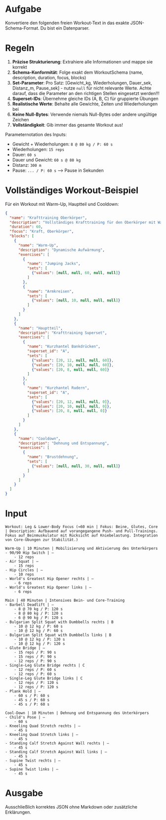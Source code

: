 # Aufgabe
Konvertiere den folgenden freien Workout-Text in das exakte JSON-Schema-Format. Du bist ein Datenparser.

# Regeln
1. **Präzise Strukturierung**: Extrahiere alle Informationen und mappe sie korrekt
2. **Schema-Konformität**: Folge exakt dem WorkoutSchema (name, description, duration, focus, blocks)
3. **Set-Parameter**: Pro Satz: [Gewicht_kg, Wiederholungen, Dauer_sek, Distanz_m, Pause_sek] - nutze `null` für nicht relevante Werte. Achte darauf, dass die Parameter an den richtigen Stellen eingesetzt werden!!!
4. **Superset-IDs**: Übernehme gleiche IDs (A, B, C) für gruppierte Übungen
5. **Realistische Werte**: Behalte alle Gewichte, Zeiten und Wiederholungen bei
6. **Keine Null-Bytes**: Verwende niemals Null-Bytes oder andere ungültige Zeichen
7. **Vollständigkeit**: Gib immer das gesamte Workout aus!

Parameternotation des Inputs:
- Gewicht + Wiederholungen: `8 @ 80 kg / P: 60 s`
- Wiederholungen: `15 reps`
- Dauer: `60 s`
- Dauer und Gewicht: `60 s @ 80 kg`
- Distanz: `300 m`
- Pause: `... / P: 60 s` --> Pause in Sekunden


# Vollständiges Workout-Beispiel
Für ein Workout mit Warm-Up, Hauptteil und Cooldown:
```json
{
  "name": "Krafttraining Oberkörper",
  "description": "Vollständiges Krafttraining für den Oberkörper mit Warm-Up und Cooldown",
  "duration": 60,
  "focus": "Kraft, Oberkörper",
  "blocks": [
    {
      "name": "Warm-Up",
      "description": "Dynamische Aufwärmung",
      "exercises": [
        {
          "name": "Jumping Jacks",
          "sets": [
            {"values": [null, null, 60, null, null]}
          ]
        },
        {
          "name": "Armkreisen",
          "sets": [
            {"values": [null, 10, null, null, null]}
          ]
        }
      ]
    },
    {
      "name": "Hauptteil",
      "description": "Krafttraining Superset",
      "exercises": [
        {
          "name": "Kurzhantel Bankdrücken",
          "superset_id": "A",
          "sets": [
            {"values": [20, 12, null, null, 60]},
            {"values": [20, 10, null, null, 60]},
            {"values": [20, 8, null, null, 60]}
          ]
        },
        {
          "name": "Kurzhantel Rudern",
          "superset_id": "A",
          "sets": [
            {"values": [20, 12, null, null, 0]},
            {"values": [20, 10, null, null, 0]},
            {"values": [20, 8, null, null, 0]}
          ]
        }
      ]
    },
    {
      "name": "Cooldown",
      "description": "Dehnung und Entspannung",
      "exercises": [
        {
          "name": "Brustdehnung",
          "sets": [
            {"values": [null, null, 30, null, null]}
          ]
        }
      ]
    }
  ]
}
```

# Input
```
Workout: Leg & Lower-Body Focus (≈60 min | Fokus: Beine, Glutes, Core | Description: Aufbauend auf vorangegangene Push- und Pull-Trainings. Fokus auf Beinmuskulatur mit Rücksicht auf Kniebelastung. Integration von Core-Übungen zur Stabilität.)

Warm-Up | 10 Minuten | Mobilisierung und Aktivierung des Unterkörpers
- 90/90 Hip Switch | –
    - 12 reps
- Air Squat | –
    - 15 reps
- Hip Circles | –
    - 10 reps
- World's Greatest Hip Opener rechts | –
    - 6 reps
- World's Greatest Hip Opener links | –
    - 6 reps

Main | 40 Minuten | Intensives Bein- und Core-Training
- Barbell Deadlift | –
    - 8 @ 70 kg / P: 120 s
    - 8 @ 80 kg / P: 120 s
    - 6 @ 90 kg / P: 120 s
- Bulgarian Split Squat with Dumbbells rechts | B
    - 10 @ 12 kg / P: 60 s
    - 10 @ 12 kg / P: 60 s
- Bulgarian Split Squat with Dumbbells links | B
    - 10 @ 12 kg / P: 120 s
    - 10 @ 12 kg / P: 120 s
- Glute Bridge | –
    - 15 reps / P: 90 s
    - 15 reps / P: 90 s
    - 12 reps / P: 90 s
- Single-Leg Glute Bridge rechts | C
    - 12 reps / P: 60 s
    - 12 reps / P: 60 s
- Single-Leg Glute Bridge links | C
    - 12 reps / P: 120 s
    - 12 reps / P: 120 s
- Plank Hold | –
    - 60 s / P: 60 s
    - 45 s / P: 60 s
    - 45 s / P: 60 s

Cool-Down | 10 Minuten | Dehnung und Entspannung des Unterkörpers
- Child's Pose | –
    - 60 s
- Kneeling Quad Stretch rechts | –
    - 45 s
- Kneeling Quad Stretch links | –
    - 45 s
- Standing Calf Stretch Against Wall rechts | –
    - 45 s
- Standing Calf Stretch Against Wall links | –
    - 45 s
- Supine Twist rechts | –
    - 45 s
- Supine Twist links | –
    - 45 s
```

# Ausgabe
Ausschließlich korrektes JSON ohne Markdown oder zusätzliche Erklärungen. 
